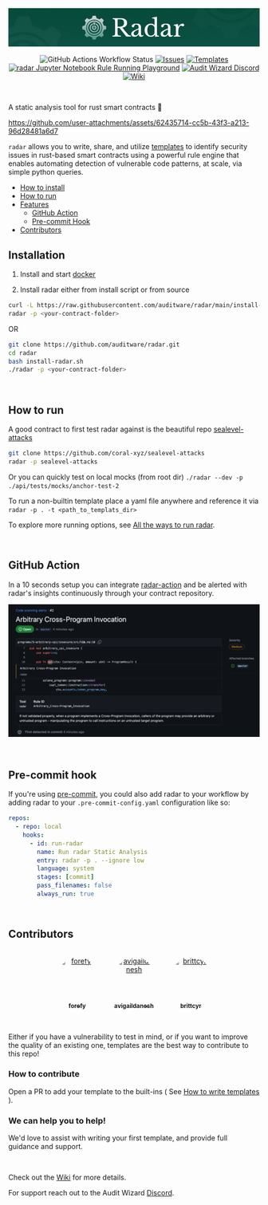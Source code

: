 <br>
<br>

<p align="center">
  <img src="./static/radar.png" alt="radar">
</p>

<p align="center">
<img alt="GitHub Actions Workflow Status" src="https://img.shields.io/github/actions/workflow/status/auditware/radar/pytest.yml">
<a href="https://github.com/auditware/radar/issues/new/choose"><img alt="Issues" title="Issues" src="https://img.shields.io/github/issues-raw/auditware/radar"></a>
<a href="https://github.com/auditware/radar/tree/main/api/builtin_templates"><img alt="Templates" title="Templates" src="https://img.shields.io/github/directory-file-count/auditware/radar/api/builtin_templates?label=templates"></a>
<a href="https://mybinder.org/v2/gh/auditware/radar/HEAD?labpath=demo.ipynb"><img alt="radar Jupyter Notebook Rule Running Playground" title="radar Jupyter Notebook Rule Running Playground" src="https://img.shields.io/badge/launch-notebook-blue?link=https%3A%2F%2Fimg.shields.io%2Fbadge%2Ftext&logo=jupyter"></a>
<a href="https://discord.gg/8PTTMd96p4"><img alt="Audit Wizard Discord" title="Audit Wizard Discord" src="https://img.shields.io/discord/962101971081392128.svg?logo=discord"></a>
<a href="https://github.com/auditware/radar/wiki"><img alt="Wiki" title="Wiki" src="https://img.shields.io/badge/radar-Wiki-blue"></a>
</p>

<br>

A static analysis tool for rust smart contracts 🦀

https://github.com/user-attachments/assets/62435714-cc5b-43f3-a213-96d28481a6d7

`radar` allows you to write, share, and utilize [templates](https://github.com/auditware/radar/tree/main/api/builtin_templates) to identify security issues in rust-based smart contracts using a powerful rule engine that enables automating detection of vulnerable code patterns, at scale, via simple python queries.

- [How to install](#installation)
- [How to run](#how-to-run)
- [Features](#-github-action)
  - [GitHub Action](#-github-action)
  - [Pre-commit Hook](#-pre-commit-hook)
- [Contributors](#contributors)

## Installation

1. Install and start [docker](https://docs.docker.com/get-started/get-docker/)

2. Install radar either from install script or from source

```bash
curl -L https://raw.githubusercontent.com/auditware/radar/main/install-radar.sh | bash
radar -p <your-contract-folder>
```

OR

```bash
git clone https://github.com/auditware/radar.git
cd radar
bash install-radar.sh
./radar -p <your-contract-folder>
```

<br>

## How to run

A good contract to first test radar against is the beautiful repo [sealevel-attacks](https://github.com/coral-xyz/sealevel-attacks)

```bash
git clone https://github.com/coral-xyz/sealevel-attacks
radar -p sealevel-attacks
```

Or you can quickly test on local mocks (from root dir) `./radar --dev -p ./api/tests/mocks/anchor-test-2`

To run a non-builtin template place a yaml file anywhere and reference it via `radar -p . -t <path_to_templats_dir>`

To explore more running options, see [All the ways to run radar](https://github.com/auditware/radar/wiki/Running-Options).

<br>

## GitHub Action

In a 10 seconds setup you can integrate [radar-action](https://github.com/Auditware/radar-action) and be alerted with radar's insights continuously through your contract repository.

<p>
  <img src="./static/gh-action.png" alt="radar GitHub Action">
</p>

<br>

## Pre-commit hook

If you're using [pre-commit](https://pre-commit.com), you could also add radar to your workflow by adding radar to your `.pre-commit-config.yaml` configuration like so:

```yaml
repos:
  - repo: local
    hooks:
      - id: run-radar
        name: Run radar Static Analysis
        entry: radar -p . --ignore low
        language: system
        stages: [commit]
        pass_filenames: false
        always_run: true
```

<br>

## Contributors

<div align="center">

<a href="https://github.com/forefy" style="display: inline-block; text-align: center; margin: 15px;">
  <img src="https://avatars.githubusercontent.com/u/166978930?v=4" width="80" height="80" alt="forefy" style="border-radius: 50%; display: block; margin-bottom: 5px;"/>
  <sub><b>forefy</b></sub>
</a>
<a href="https://github.com/avigaildanesh" style="display: inline-block; text-align: center; margin: 15px;">
  <img src="https://avatars.githubusercontent.com/u/118690295?v=4" width="80" height="80" alt="avigaildanesh" style="border-radius: 50%; display: block; margin-bottom: 5px;"/>
  <sub><b>avigaildanesh</b></sub>
</a>
<a href="https://github.com/brittcyr" style="display: inline-block; text-align: center; margin: 15px;">
  <img src="https://avatars.githubusercontent.com/u/1320260?v=4" width="80" height="80" alt="brittcyr" style="border-radius: 50%; display: block; margin-bottom: 5px;"/>
  <sub><b>brittcyr</b></sub>
</a>

</div>


<br>

Either if you have a vulnerability to test in mind, or if you want to improve the quality of an existing one, templates are the best way to contribute to this repo!

### How to contribute

Open a PR to add your template to the built-ins ( See [How to write templates](https://github.com/auditware/radar/wiki/How-to-Write-Templates) ).


### We can help you to help!

We'd love to assist with writing your first template, and provide full guidance and support.

<br>

Check out the [Wiki](https://github.com/auditware/radar/wiki) for more details.

For support reach out to the Audit Wizard [Discord](https://discord.gg/8PTTMd96p4).
